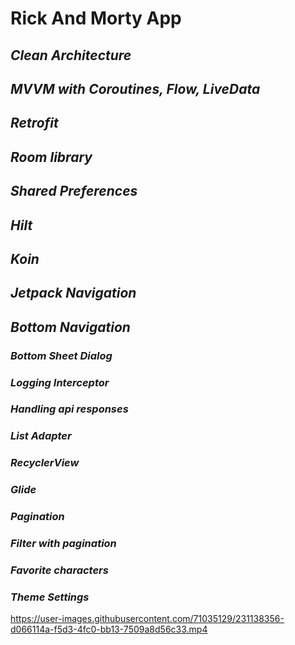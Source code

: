 # **Rick And Morty App**
## *Clean Architecture*
## *MVVM with Coroutines, Flow, LiveData*
## *Retrofit*
## *Room library*
## *Shared Preferences*
## *Hilt*
## *Koin*
## *Jetpack Navigation*
## *Bottom Navigation*
### *Bottom Sheet Dialog*
### *Logging Interceptor*
### *Handling api responses*
### *List Adapter*
### *RecyclerView*
### *Glide*
### *Pagination*
### *Filter with pagination*
### *Favorite characters*
### *Theme Settings*


https://user-images.githubusercontent.com/71035129/231138356-d066114a-f5d3-4fc0-bb13-7509a8d56c33.mp4

